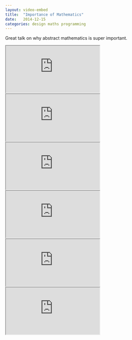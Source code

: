 ```yaml
---
layout: video-embed
title:  "Importance of Mathematics"
date:   2014-12-15
categories: design maths programming
---
```

Great talk on why abstract mathematics is super important.

<iframe class="embed" 
src="https://www.youtube.com/embed/BsIJN4YMZZo" allowfullscreen="1">
</iframe>

<iframe class="embed" 
src="https://www.youtube.com/embed/NyqiEMilyns" allowfullscreen="1">
</iframe>

<iframe class="embed" 
src="https://www.youtube.com/embed/bVgoHb73i7U" allowfullscreen="1">
</iframe>

<iframe class="embed" 
src="https://www.youtube.com/embed/FszlWrvyxPc" allowfullscreen="1">
</iframe>

<iframe class="embed" 
src="https://www.youtube.com/embed/gjA8S82Q810" allowfullscreen="1">
</iframe>

<iframe class="embed" 
src="https://www.youtube.com/embed/4ivoaFLQ4vM" allowfullscreen="1">
</iframe>
